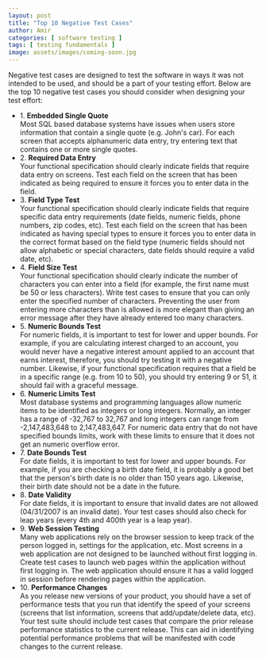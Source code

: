 ```yaml
---
layout: post
title: "Top 10 Negative Test Cases"
author: Amir
categories: [ software testing ]
tags: [ testing fundamentals ]
image: assets/images/coming-soon.jpg
---
```


Negative test cases are designed to test the software in ways it was not intended to be used, and should be a part of your testing effort. Below are the top 10 negative test cases you should consider when designing your test effort:

*   1\. **Embedded Single Quote**  
    Most SQL based database systems have issues when users store information that contain a single quote (e.g. John's car). For each screen that accepts alphanumeric data entry, try entering text that contains one or more single quotes.
*   2\. **Required Data Entry**  
    Your functional specification should clearly indicate fields that require data entry on screens. Test each field on the screen that has been indicated as being required to ensure it forces you to enter data in the field.
*   3\. **Field Type Test**  
    Your functional specification should clearly indicate fields that require specific data entry requirements (date fields, numeric fields, phone numbers, zip codes, etc). Test each field on the screen that has been indicated as having special types to ensure it forces you to enter data in the correct format based on the field type (numeric fields should not allow alphabetic or special characters, date fields should require a valid date, etc).
*   4\. **Field Size Test**  
    Your functional specification should clearly indicate the number of characters you can enter into a field (for example, the first name must be 50 or less characters). Write test cases to ensure that you can only enter the specified number of characters. Preventing the user from entering more characters than is allowed is more elegant than giving an error message after they have already entered too many characters.
*   5\. **Numeric Bounds Test**  
    For numeric fields, it is important to test for lower and upper bounds. For example, if you are calculating interest charged to an account, you would never have a negative interest amount applied to an account that earns interest, therefore, you should try testing it with a negative number. Likewise, if your functional specification requires that a field be in a specific range (e.g. from 10 to 50), you should try entering 9 or 51, it should fail with a graceful message.
*   6\. **Numeric Limits Test**  
    Most database systems and programming languages allow numeric items to be identified as integers or long integers. Normally, an integer has a range of -32,767 to 32,767 and long integers can range from -2,147,483,648 to 2,147,483,647\. For numeric data entry that do not have specified bounds limits, work with these limits to ensure that it does not get an numeric overflow error.
*   7\. **Date Bounds Test**  
    For date fields, it is important to test for lower and upper bounds. For example, if you are checking a birth date field, it is probably a good bet that the person's birth date is no older than 150 years ago. Likewise, their birth date should not be a date in the future.
*   8\. **Date Validity**  
    For date fields, it is important to ensure that invalid dates are not allowed (04/31/2007 is an invalid date). Your test cases should also check for leap years (every 4th and 400th year is a leap year).
*   9\. **Web Session Testing**  
    Many web applications rely on the browser session to keep track of the person logged in, settings for the application, etc. Most screens in a web application are not designed to be launched without first logging in. Create test cases to launch web pages within the application without first logging in. The web application should ensure it has a valid logged in session before rendering pages within the application.
*   10\. **Performance Changes**  
    As you release new versions of your product, you should have a set of performance tests that you run that identify the speed of your screens (screens that list information, screens that add/update/delete data, etc). Your test suite should include test cases that compare the prior release performance statistics to the current release. This can aid in identifying potential performance problems that will be manifested with code changes to the current release.